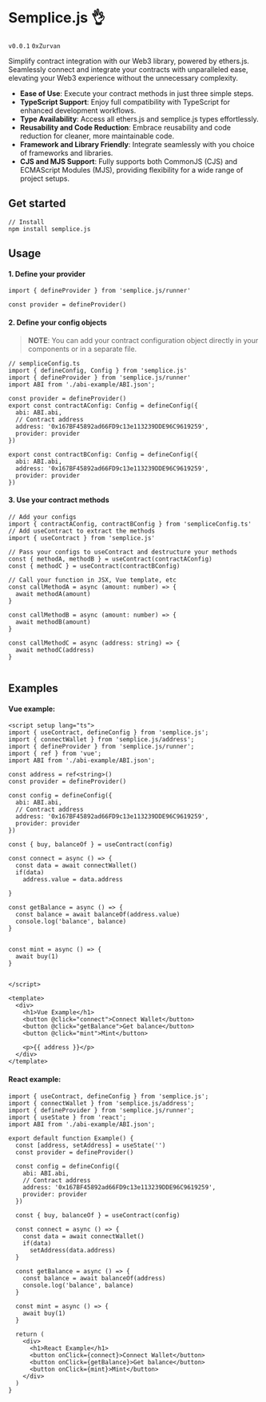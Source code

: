  

# Semplice.js 👌

`v0.0.1`  `0xZurvan`

Simplify contract integration with our Web3 library, powered by ethers.js. Seamlessly connect and integrate your contracts with unparalleled ease, elevating your Web3 experience without the unnecessary complexity.

- **Ease of Use**: Execute your contract methods in just three simple steps.
- **TypeScript Support**: Enjoy full compatibility with TypeScript for enhanced development workflows.
- **Type Availability**: Access all ethers.js and semplice.js types effortlessly.
- **Reusability and Code Reduction**: Embrace reusability and code reduction for cleaner, more maintainable code.
- **Framework and Library Friendly**: Integrate seamlessly with you choice of frameworks and libraries.
- **CJS and MJS Support**: Fully supports both CommonJS (CJS) and ECMAScript Modules (MJS), providing flexibility for a wide range of project setups.


## Get started

```
// Install
npm install semplice.js

```

## Usage

#### 1. Define your provider

``` TS
import { defineProvider } from 'semplice.js/runner'

const provider = defineProvider()

```
#### 2. Define your config objects
> **NOTE**:  You can add your contract configuration object directly in your components or in a separate file.

```TS
// sempliceConfig.ts
import { defineConfig, Config } from 'semplice.js'
import { defineProvider } from 'semplice.js/runner'
import ABI from './abi-example/ABI.json';

const provider = defineProvider()
export const contractAConfig: Config = defineConfig({
  abi: ABI.abi,
  // Contract address
  address: '0x167BF45892ad66FD9c13e113239DDE96C9619259',
  provider: provider
})

export const contractBConfig: Config = defineConfig({
  abi: ABI.abi,
  address: '0x167BF45892ad66FD9c13e113239DDE96C9619259',
  provider: provider
})

```

#### 3. Use your contract methods

```TS
// Add your configs
import { contractAConfig, contractBConfig } from 'sempliceConfig.ts'
// Add useContract to extract the methods 
import { useContract } from 'semplice.js'

// Pass your configs to useContract and destructure your methods
const { methodA, methodB } = useContract(contractAConfig)
const { methodC } = useContract(contractBConfig)

// Call your function in JSX, Vue template, etc
const callMethodA = async (amount: number) => {
  await methodA(amount)
}

const callMethodB = async (amount: number) => {
  await methodB(amount)
}

const callMethodC = async (address: string) => {
  await methodC(address)
}


```

## Examples

#### Vue example:
```TS
<script setup lang="ts">
import { useContract, defineConfig } from 'semplice.js';
import { connectWallet } from 'semplice.js/address';
import { defineProvider } from 'semplice.js/runner';
import { ref } from 'vue';
import ABI from './abi-example/ABI.json';

const address = ref<string>()
const provider = defineProvider()

const config = defineConfig({
  abi: ABI.abi,
  // Contract address
  address: '0x167BF45892ad66FD9c13e113239DDE96C9619259',
  provider: provider
})

const { buy, balanceOf } = useContract(config)

const connect = async () => {
  const data = await connectWallet()
  if(data) 
    address.value = data.address

}

const getBalance = async () => {
  const balance = await balanceOf(address.value)
  console.log('balance', balance)
}


const mint = async () => {
  await buy(1)
}


</script>

<template>
  <div>
    <h1>Vue Example</h1>
    <button @click="connect">Connect Wallet</button>
    <button @click="getBalance">Get balance</button>
    <button @click="mint">Mint</button>

    <p>{{ address }}</p>
  </div>
</template>

```

#### React example:
```TS
import { useContract, defineConfig } from 'semplice.js';
import { connectWallet } from 'semplice.js/address';
import { defineProvider } from 'semplice.js/runner';
import { useState } from 'react';
import ABI from './abi-example/ABI.json';

export default function Example() {
  const [address, setAddress] = useState('')
  const provider = defineProvider() 

  const config = defineConfig({
    abi: ABI.abi,
    // Contract address
    address: '0x167BF45892ad66FD9c13e113239DDE96C9619259',
    provider: provider
  })

  const { buy, balanceOf } = useContract(config)

  const connect = async () => {
    const data = await connectWallet()
    if(data) 
      setAddress(data.address)
  }

  const getBalance = async () => {
    const balance = await balanceOf(address)
    console.log('balance', balance)
  }
  
  const mint = async () => {
    await buy(1)
  }

  return (
    <div>
      <h1>React Example</h1>
      <button onClick={connect}>Connect Wallet</button>
      <button onClick={getBalance}>Get balance</button>
      <button onClick={mint}>Mint</button>
    </div>
  )
}

```

